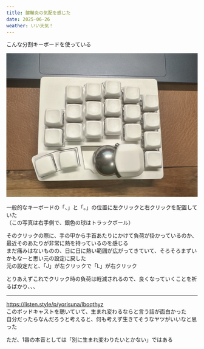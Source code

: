 ```yaml
---
title: 腱鞘炎の気配を感じた
date: 2025-06-26
weather: いい天気！
---
```

こんな分割キーボードを使っている

![Image](../../assets/diary-20250627003312.jpeg)

一般的なキーボードの「、」と「。」の位置に左クリックと右クリックを配置していた  
（この写真は右手側で、銀色の球はトラックボール）

そのクリックの際に、手の甲から手首あたりにかけて負荷が掛かっているのか、最近そのあたりが非常に熱を持っているのを感じる  
まだ痛みはないものの、日に日に熱い範囲が広がってきていて、そろそろまずいかもなーと思い元の設定に戻した  
元の設定だと、「J」が左クリックで「L」が右クリック

とりあえずこれでクリック時の負荷は軽減されるので、良くなっていくことを祈るばかり、、、

---

https://listen.style/p/yorisuna/lboqthyz  
このポッドキャストを聴いていて、生まれ変わるならと言う話が面白かった  
自分だったらなんだろうと考えると、何も考えず生きてそうなヤツがいいなと思った

ただ、1番の本音としては「別に生まれ変わりたいとかない」ではある
